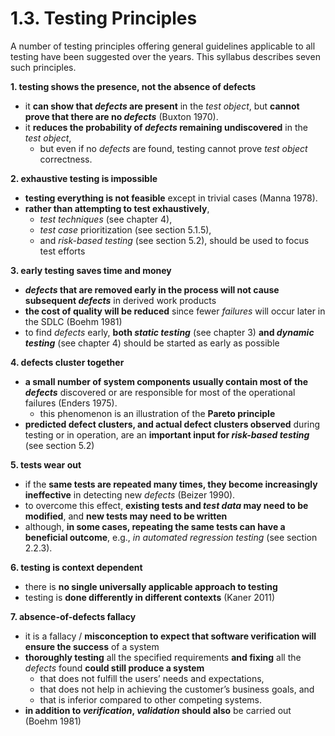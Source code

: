 # 1.3. Testing Principles

A number of testing principles offering general guidelines applicable to all testing have been suggested over the years. This syllabus describes seven such principles.

**1. testing shows the presence, not the absence of defects**
* it **can show that *defects* are present** in the *test object*, but **cannot prove that there are no *defects*** (Buxton 1970).
* it **reduces the probability of *defects* remaining undiscovered** in the *test object*,
  + but even if no *defects* are found, testing cannot prove *test object* correctness.

**2. exhaustive testing is impossible**
* **testing everything is not feasible** except in trivial cases (Manna 1978).
* **rather than attempting to test exhaustively**,
  + *test techniques* (see chapter 4),
  + *test case* prioritization (see section 5.1.5),
  + and *risk-based testing* (see section 5.2), should be used to focus test efforts

**3. early testing saves time and money**
* ***defects* that are removed early in the process will not cause subsequent *defects*** in derived work products
* **the cost of quality will be reduced** since fewer *failures* will occur later in the SDLC (Boehm 1981)
* to find *defects* early, **both *static testing*** (see chapter 3) **and *dynamic testing*** (see chapter 4) should be started as early as possible

**4. defects cluster together**
* **a small number of system components usually contain most of the *defects*** discovered or are responsible for most of the operational failures (Enders 1975).
  + this phenomenon is an illustration of the **Pareto principle**
* **predicted defect clusters, and actual defect clusters observed** during testing or in operation, are an **important input for *risk-based testing*** (see section 5.2)

**5. tests wear out**
* if the **same tests are repeated many times, they become increasingly ineffective** in detecting new *defects* (Beizer 1990).
* to overcome this effect, **existing tests and *test data* may need to be modified**, and **new tests may need to be written**
* although, **in some cases, repeating the same tests can have a beneficial outcome**, e.g., *in automated regression testing* (see section 2.2.3).

**6. testing is context dependent**
* there is **no single universally applicable approach to testing**
* testing is **done differently in different contexts** (Kaner 2011)

**7. absence-of-defects fallacy**
* it is a fallacy / **misconception to expect that software verification will ensure the success** of a system
* **thoroughly testing** all the specified requirements **and fixing** all the *defects* found **could still produce a system**
  + that does not fulfill the users’ needs and expectations,
  + that does not help in achieving the customer’s business goals, and
  + that is inferior compared to other competing systems.
* **in addition to *verification*, *validation* should also** be carried out (Boehm 1981)
